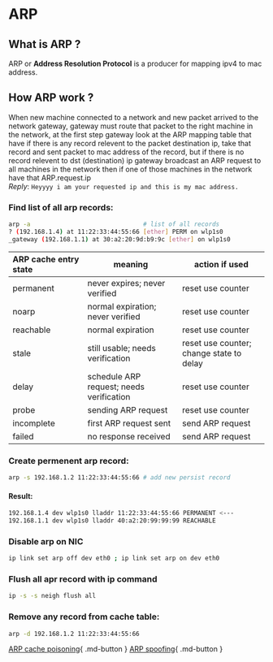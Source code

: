 # ARP

## What is ARP ?
ARP or __Address Resolution Protocol__ is a producer for mapping ipv4 to mac address.


## How ARP work ?
When new machine connected to a network and new packet arrived to the network gateway, gateway must route that packet to the right machine in the network, at the first step gateway look at the ARP mapping table that have if there is any record relevent to the packet destination ip, take that record and sent packet to mac address of the record, but if there is no record relevent to dst (destination) ip gateway broadcast an ARP request to all machines in the network then if one of those machines in the network have that ARP.request.ip <br> _Reply_: `Heyyyy i am your requested ip and this is my mac address. `

### Find list of all arp records:
```sh title="arp tool in linux"
arp -a                               # list of all records
? (192.168.1.4) at 11:22:33:44:55:66 [ether] PERM on wlp1s0
_gateway (192.168.1.1) at 30:a2:20:9d:b9:9c [ether] on wlp1s0
```


| ARP cache entry state &nbsp;&nbsp;&nbsp;&nbsp;&nbsp;&nbsp;&nbsp; |	meaning	 | action if used |
|:--------------------- |----------|----------------|
|permanent              |never expires; never verified    |reset use counter|
noarp                   |normal expiration; never verified|reset use counter
reachable               |normal expiration	              |reset use counter
stale                   |still usable; needs verification	|reset use counter; change state to delay
delay                   |schedule ARP request; needs verification|	reset use counter
probe                   |sending ARP request	            |reset use counter
incomplete              |first ARP request sent	          |send ARP request
failed                  |no response received	            |send ARP request


### Create permenent arp record:
```sh
arp -s 192.168.1.2 11:22:33:44:55:66 # add new persist record
```
#### Result:
```sh title="ip neigh"
192.168.1.4 dev wlp1s0 lladdr 11:22:33:44:55:66 PERMANENT <---
192.168.1.1 dev wlp1s0 lladdr 40:a2:20:99:99:99 REACHABLE
```

### Disable arp on NIC
```sh
ip link set arp off dev eth0 ; ip link set arp on dev eth0
```

### Flush all apr record with ip command
```sh
ip -s -s neigh flush all
```


### Remove any record from cache table:
```sh title="Remove record"
arp -d 192.168.1.2 11:22:33:44:55:66
```

[ARP cache poisoning](http://localhost:8000/security/attacks/arp-cache-poisoning/){ .md-button }
[ARP spoofing](http://localhost:8000/security/attacks/arp-spoofing/){ .md-button }